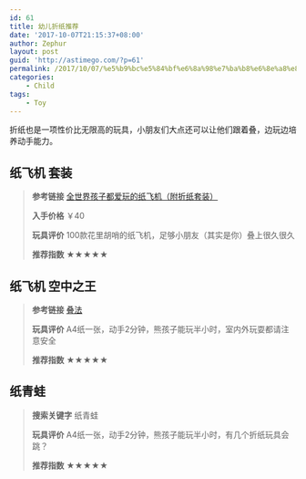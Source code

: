```yaml
---
id: 61
title: 幼儿折纸推荐
date: '2017-10-07T21:15:37+08:00'
author: Zephur
layout: post
guid: 'http://astimego.com/?p=61'
permalink: /2017/10/07/%e5%b9%bc%e5%84%bf%e6%8a%98%e7%ba%b8%e6%8e%a8%e8%8d%90/
categories:
    - Child
tags:
    - Toy
---
```


折纸也是一项性价比无限高的玩具，小朋友们大点还可以让他们跟着叠，边玩边培养动手能力。

<!-- more -->

## 纸飞机 套装

> **参考链接** [全世界孩子都爱玩的纸飞机（附折纸套装）](https://item.jd.com/11459369.html)
> 
> **入手价格** ￥40
> 
> **玩具评价** 100款花里胡哨的纸飞机，足够小朋友（其实是你）叠上很久很久
> 
> **推荐指数** ★★★★★

## 纸飞机 空中之王

> **参考链接** [叠法](https://www.zhihu.com/question/21292701/answer/19129172)
> 
> **玩具评价** A4纸一张，动手2分钟，熊孩子能玩半小时，室内外玩耍都请注意安全
> 
> **推荐指数** ★★★★★

## 纸青蛙

> **搜索关键字** 纸青蛙
> 
> **玩具评价** A4纸一张，动手2分钟，熊孩子能玩半小时，有几个折纸玩具会跳？
> 
> **推荐指数** ★★★★★